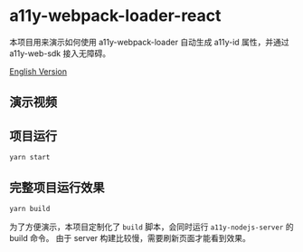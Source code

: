 # a11y-webpack-loader-react

本项目用来演示如何使用 a11y-webpack-loader 自动生成 a11y-id 属性，并通过 a11y-web-sdk 接入无障碍。

[English Version](./README.md)

## 演示视频

## 项目运行

```
yarn start
```

## 完整项目运行效果

```
yarn build
```

为了方便演示，本项目定制化了 `build` 脚本，会同时运行 `a11y-nodejs-server` 的 build 命令。
由于 server 构建比较慢，需要刷新页面才能看到效果。
